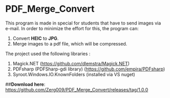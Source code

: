 # PDF_Merge_Convert
This program is made in special for students that have to send images via e-mail. In order to minimize the effort for this, the program can:
  1. Convert **HEIC** to **JPG**.
  2. Merge images to a pdf file, which will be compressed.

The project used the following libraries :
  1. Magick.NET (https://github.com/dlemstra/Magick.NET)
  2. PDFsharp (PDFSharp-gdi library) (https://github.com/empira/PDFsharp)
  3. Syroot.Windows.IO.KnownFolders (installed via VS nuget)

##**Download here**: https://github.com/Zerg009/PDF_Merge_Convert/releases/tag/1.0.0
